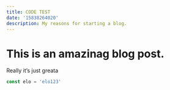```yaml
---
title: CODE TEST
date: '15838264020'
description: My reasons for starting a blog.
---
```


# This is an amazinag blog post.

Really it’s just greata

```js
const elo = 'elo123'
```
